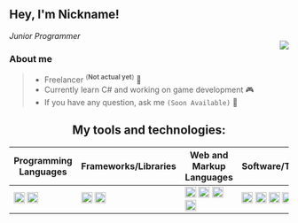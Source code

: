 ## Hey, I'm Nickname!
*<!--Web Developer /--> Junior Programmer*
<br />
<img align="right" src="https://github-readme-stats.vercel.app/api?username=nickn4medev&show_icons=true&theme=tokyonight">

### About me
> + Freelancer <sup>(**Not actual yet**)</sup> 👤<!--FrontEnd Engineer and BackEnd Engineer 💻-->
> + Currently learn C# and working on game development 🎮
> + If you have any question, ask me <!--[here](https://discord.com/)-->`(Soon Available)` 💬

<h2 align="center">My tools and technologies:</h2>

| **Programming Languages** | **Frameworks/Libraries** | **Web and Markup Languages** | **Software/Tools** |
| ------------- | ------------- | ------------- | ------------- |
| <code><img height="20" src="" alt="C#"></code> <code><img height="20" src="" alt="C++"></code> <!--<code><img height="20" src="" alt="Java"></code>--> | <!--<code><img height="20" src="" alt="Reactjs"></code>--> <code><img height="20" src="" alt="TailwindCSS"></code> <code><img height="20" src="" alt="Discordjs"></code> | <code><img height="20" src="" alt="Html"></code> <code><img height="20" src="" alt="Css"></code> <code><img height="20" src="" alt="Javascript"></code> <code><img height="20" src="" alt="Nodejs"></code> | <code><img height="20" src="" alt="Visual Studio"></code> <code><img height="20" src="" alt="Visual Studio Code"></code> <code><img height="20" src="" alt="Git"></code> <code><img height="20" src="" alt="Blender"></code> |
